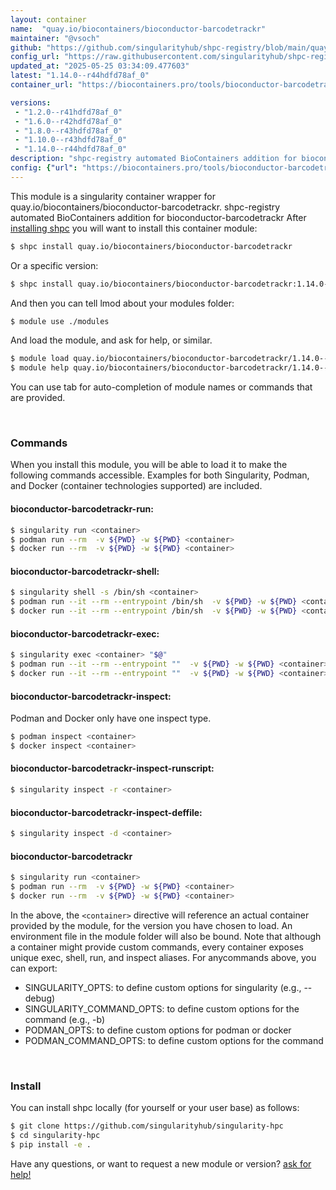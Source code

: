 ```yaml
---
layout: container
name:  "quay.io/biocontainers/bioconductor-barcodetrackr"
maintainer: "@vsoch"
github: "https://github.com/singularityhub/shpc-registry/blob/main/quay.io/biocontainers/bioconductor-barcodetrackr/container.yaml"
config_url: "https://raw.githubusercontent.com/singularityhub/shpc-registry/main/quay.io/biocontainers/bioconductor-barcodetrackr/container.yaml"
updated_at: "2025-05-25 03:34:09.477603"
latest: "1.14.0--r44hdfd78af_0"
container_url: "https://biocontainers.pro/tools/bioconductor-barcodetrackr"

versions:
 - "1.2.0--r41hdfd78af_0"
 - "1.6.0--r42hdfd78af_0"
 - "1.8.0--r43hdfd78af_0"
 - "1.10.0--r43hdfd78af_0"
 - "1.14.0--r44hdfd78af_0"
description: "shpc-registry automated BioContainers addition for bioconductor-barcodetrackr"
config: {"url": "https://biocontainers.pro/tools/bioconductor-barcodetrackr", "maintainer": "@vsoch", "description": "shpc-registry automated BioContainers addition for bioconductor-barcodetrackr", "latest": {"1.14.0--r44hdfd78af_0": "sha256:69364d36fb9e6c70c62fe196b95ff3ade2b2d7c8288ca8dce0ab92a576f5805c"}, "tags": {"1.2.0--r41hdfd78af_0": "sha256:c920bd9215d067e9a186932f8659e1af1aada1a88c70129518b0af275239af16", "1.6.0--r42hdfd78af_0": "sha256:a658721edee1c8ca237cf3670605072b9e25706b2745dc9dcceeecf273506f82", "1.8.0--r43hdfd78af_0": "sha256:9fc5bc8bf074aa1362ab9ec5dabd56a8a93a9b880145380ecbc80cc900a756af", "1.10.0--r43hdfd78af_0": "sha256:8d39e4d20e4fb14ce82e646d381b5f5ded211da127c9bd0cc1aac04c0fc5da99", "1.14.0--r44hdfd78af_0": "sha256:69364d36fb9e6c70c62fe196b95ff3ade2b2d7c8288ca8dce0ab92a576f5805c"}, "docker": "quay.io/biocontainers/bioconductor-barcodetrackr"}
---
```


This module is a singularity container wrapper for quay.io/biocontainers/bioconductor-barcodetrackr.
shpc-registry automated BioContainers addition for bioconductor-barcodetrackr
After [installing shpc](#install) you will want to install this container module:


```bash
$ shpc install quay.io/biocontainers/bioconductor-barcodetrackr
```

Or a specific version:

```bash
$ shpc install quay.io/biocontainers/bioconductor-barcodetrackr:1.14.0--r44hdfd78af_0
```

And then you can tell lmod about your modules folder:

```bash
$ module use ./modules
```

And load the module, and ask for help, or similar.

```bash
$ module load quay.io/biocontainers/bioconductor-barcodetrackr/1.14.0--r44hdfd78af_0
$ module help quay.io/biocontainers/bioconductor-barcodetrackr/1.14.0--r44hdfd78af_0
```

You can use tab for auto-completion of module names or commands that are provided.

<br>

### Commands

When you install this module, you will be able to load it to make the following commands accessible.
Examples for both Singularity, Podman, and Docker (container technologies supported) are included.

#### bioconductor-barcodetrackr-run:

```bash
$ singularity run <container>
$ podman run --rm  -v ${PWD} -w ${PWD} <container>
$ docker run --rm  -v ${PWD} -w ${PWD} <container>
```

#### bioconductor-barcodetrackr-shell:

```bash
$ singularity shell -s /bin/sh <container>
$ podman run --it --rm --entrypoint /bin/sh  -v ${PWD} -w ${PWD} <container>
$ docker run --it --rm --entrypoint /bin/sh  -v ${PWD} -w ${PWD} <container>
```

#### bioconductor-barcodetrackr-exec:

```bash
$ singularity exec <container> "$@"
$ podman run --it --rm --entrypoint ""  -v ${PWD} -w ${PWD} <container> "$@"
$ docker run --it --rm --entrypoint ""  -v ${PWD} -w ${PWD} <container> "$@"
```

#### bioconductor-barcodetrackr-inspect:

Podman and Docker only have one inspect type.

```bash
$ podman inspect <container>
$ docker inspect <container>
```

#### bioconductor-barcodetrackr-inspect-runscript:

```bash
$ singularity inspect -r <container>
```

#### bioconductor-barcodetrackr-inspect-deffile:

```bash
$ singularity inspect -d <container>
```



#### bioconductor-barcodetrackr

```bash
$ singularity run <container>
$ podman run --rm  -v ${PWD} -w ${PWD} <container>
$ docker run --rm  -v ${PWD} -w ${PWD} <container>
```


In the above, the `<container>` directive will reference an actual container provided
by the module, for the version you have chosen to load. An environment file in the
module folder will also be bound. Note that although a container
might provide custom commands, every container exposes unique exec, shell, run, and
inspect aliases. For anycommands above, you can export:

 - SINGULARITY_OPTS: to define custom options for singularity (e.g., --debug)
 - SINGULARITY_COMMAND_OPTS: to define custom options for the command (e.g., -b)
 - PODMAN_OPTS: to define custom options for podman or docker
 - PODMAN_COMMAND_OPTS: to define custom options for the command

<br>

### Install

You can install shpc locally (for yourself or your user base) as follows:

```bash
$ git clone https://github.com/singularityhub/singularity-hpc
$ cd singularity-hpc
$ pip install -e .
```

Have any questions, or want to request a new module or version? [ask for help!](https://github.com/singularityhub/singularity-hpc/issues)